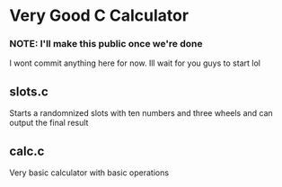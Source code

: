 # Very Good C Calculator
### NOTE: I'll make this public once we're done

I wont commit anything here for now. Ill wait for you guys to start lol

## slots.c
Starts a randomnized slots with ten numbers and three wheels and can output the final result

## calc.c
Very basic calculator with basic operations
